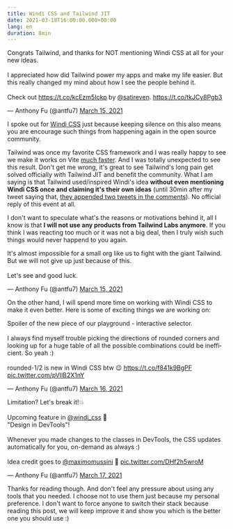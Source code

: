 ```yaml
---
title: Windi CSS and Tailwind JIT 
date: 2021-03-18T16:00:00.000+00:00
lang: en
duration: 8min
---
```


<Tweet>
<p lang="en" dir="ltr">Congrats Tailwind, and thanks for NOT mentioning Windi CSS at all for your new ideas.<br><br>I appreciated how did Tailwind power my apps and make my life easier. But this really changed my mind about how I see the people behind it.<br><br>Check out <a href="https://t.co/kcEzm5Ickp">https://t.co/kcEzm5Ickp</a> by <a href="https://twitter.com/satireven?ref_src=twsrc%5Etfw">@satireven</a>. <a href="https://t.co/tkJCy8Pgb3">https://t.co/tkJCy8Pgb3</a></p>&mdash; Anthony Fu (@antfu7) <a href="https://twitter.com/antfu7/status/1371533878800748545?ref_src=twsrc%5Etfw">March 15, 2021</a>
</Tweet> 

I spoke out for [Windi CSS](https://github.com/windicss/windicss) just because keeping silence on this also means you are encourage such things from happening again in the open source community. 

Tailwind was once my favorite CSS framework and I was really happy to see we make it works on Vite [much faster](https://twitter.com/antfu7/status/1361398324587163648). And I was totally unexpected to see this result. Don't get me wrong, it's great to see Tailwind's long pain get solved officially with Tailwind JIT and benefit the community. What I am saying is that Tailwind used/inspired Windi's idea **without even mentioning Windi CSS once and claiming it's their own ideas** (until 30min after my tweet saying that, [they appended two tweets in the comments](https://twitter.com/adamwathan/status/1371542711086559237?s=20)). No official reply of this event at all.

I don't want to speculate what's the reasons or motivations behind it, all I know is that **I will not use any products from Tailwind Labs anymore**. If you think I was reacting too much or it was not a big deal, then I truly wish such things would never happend to you again.

<Tweet>
<p lang="en" dir="ltr">It&#39;s almost impossible for a small org like us to fight with the giant Tailwind. But we will not give up just because of this.<br><br>Let&#39;s see and good luck.</p>&mdash; Anthony Fu (@antfu7) <a href="https://twitter.com/antfu7/status/1371538609388494852?ref_src=twsrc%5Etfw">March 15, 2021</a>
</Tweet>


On the other hand, I will spend more time on working with Windi CSS to make it even better. Here is some of exciting things we are working on:

<Tweet>
<p lang="en" dir="ltr">Spoiler of the new piece of our playground - interactive selector.<br><br>I always find myself trouble picking the directions of rounded corners and looking up for a huge table of all the possible combinations could be inefficient. So yeah :)<br><br>rounded-1/2 is new in Windi CSS btw 😉 <a href="https://t.co/f841k9BgPF">https://t.co/f841k9BgPF</a> <a href="https://t.co/pVIlB2X1nY">pic.twitter.com/pVIlB2X1nY</a></p>&mdash; Anthony Fu (@antfu7) <a href="https://twitter.com/antfu7/status/1371779599084888064?ref_src=twsrc%5Etfw">March 16, 2021</a>
</Tweet>

<Tweet>
<p lang="en" dir="ltr">Limitation? Let&#39;s break it!💥<br><br>Upcoming feature in <a href="https://twitter.com/windi_css?ref_src=twsrc%5Etfw">@windi_css</a> 🍃<br>&quot;Design in DevTools&quot;!<br><br>Whenever you made changes to the classes in DevTools, the CSS updates automatically for you, on-demand as always :)<br><br>Idea credit goes to <a href="https://twitter.com/MaximoMussini?ref_src=twsrc%5Etfw">@maximomussini</a> 🙌 <a href="https://t.co/DHf2h5wroM">pic.twitter.com/DHf2h5wroM</a></p>&mdash; Anthony Fu (@antfu7) <a href="https://twitter.com/antfu7/status/1372244287975387145?ref_src=twsrc%5Etfw">March 17, 2021</a>
</Tweet>

Thanks for reading though. And don't feel any pressure about using any tools that you needed. I choose not to use them just because my personal preference. I don't want to force anyone to switch their stack because reading this post, we will keep improve it and show you which is the better one you should use :)
